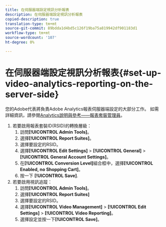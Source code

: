 ```yaml
---
title: 在伺服器端設定視訊分析報表
description: 在伺服器端設定視訊分析報表
copied-description: true
translation-type: tm+mt
source-git-commit: 89bdda1d4bd5c126f19ba75a819942df901183d1
workflow-type: tm+mt
source-wordcount: '107'
ht-degree: 0%

---
```



# 在伺服器端設定視訊分析報表{#set-up-video-analytics-reporting-on-the-server-side}

您的Adobe代表將負責Adobe Analytics報表伺服器端設定的大部分工作。 如需詳細資訊，請參閱[Analytics說明與參考——報表套裝管理員](https://microsite.omniture.com/t2/help/en_US/reference/#Report_Suite_Manager)。
1. 若要啟用報表套裝ID(RSID)的轉換層級：
   1. 訪問&#x200B;**[!UICONTROL Admin Tools]**。
   1. 選擇&#x200B;**[!UICONTROL Report Suites]**。
   1. 選擇要設定的RSID。
   1. 選擇&#x200B;**[!UICONTROL Edit Settings]** > **[!UICONTROL General]** > **[!UICONTROL General Account Settings]**。
   1. 在&#x200B;**[!UICONTROL Conversion Level]**&#x200B;組合框中，選擇&#x200B;**[!UICONTROL Enabled, no Shopping Cart]**。
   1. 按一下 **[!UICONTROL Save]**.
1. 若要啟用視訊追蹤：
   1. 訪問&#x200B;**[!UICONTROL Admin Tools]**。
   1. 選擇&#x200B;**[!UICONTROL Report Suites]**
   1. 選擇要設定的RSID。
   1. 選擇&#x200B;**[!UICONTROL Video Management]** > **[!UICONTROL Edit Settings]** > **[!UICONTROL Video Reporting]**。
   1. 選擇設定並按一下&#x200B;**[!UICONTROL Save]**。
